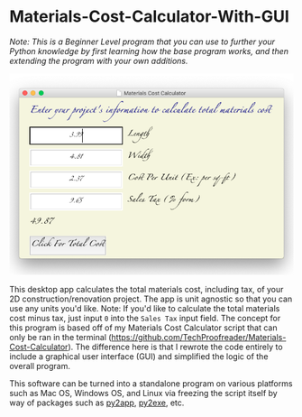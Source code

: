 # Materials-Cost-Calculator-With-GUI

_Note: This is a Beginner Level program that you can use to further your Python knowledge by first learning how the base program works, and then extending the program with your own additions._

![](https://raw.githubusercontent.com/TechProofreader/Materials-Cost-Calculator-With-GUI/master/MaterialsCostCalcMainScreen.png)

This desktop app calculates the total materials cost, including tax, of your 2D construction/renovation project. The app is unit agnostic so that you can use any units you'd like. Note: If you'd like to calculate the total materials cost minus tax, just input `0` into the `Sales Tax` input field. The concept for this program is based off of my Materials Cost Calculator script that can only be ran in the terminal (https://github.com/TechProofreader/Materials-Cost-Calculator). The difference here is that I rewrote the code entirely to include a graphical user interface (GUI) and simplified the logic of the overall program.

This software can be turned into a standalone program on various platforms such as Mac OS, Windows OS, and Linux via freezing the script itself by way of packages such as [py2app](https://pypi.org/project/py2app/), [py2exe](http://www.py2exe.org/), etc.
